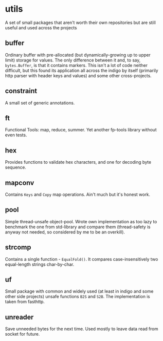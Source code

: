 # utils
A set of small packages that aren't worth their own repositories but are still useful and used across the projects

## buffer
Ordinary buffer with pre-allocated (but dynamically-growing up to upper limit) storage for values. The only difference between it and, to say, `bytes.Buffer`, is that it contains markers. This isn't a lot of code neither difficult, but this found its application all across the indigo by itself (primarily http parser with header keys and values) and some other cross-projects.

## constraint
A small set of generic annotations.

## ft
Functional Tools: map, reduce, summer. Yet another fp-tools library without even tests.

## hex
Provides functions to validate hex characters, and one for decoding byte sequence.

## mapconv
Contains `Keys` and `Copy` map operations. Ain't much but it's honest work.

## pool
Simple thread-unsafe object-pool. Wrote own implementation as too lazy to benchmark the one from std-library and compare them (thread-safety is anyway not needed, so considered by me to be an overkill). 

## strcomp
Contains a single function - `EqualFold()`. It compares case-insensitively two equal-length strings char-by-char.

## uf
Small package with common and widely used (at least in indigo and some other side projects) unsafe functions `B2S` and `S2B`. The implementation is taken from fasthttp.

## unreader
Save unneeded bytes for the next time. Used mostly to leave data read from socket for future.
